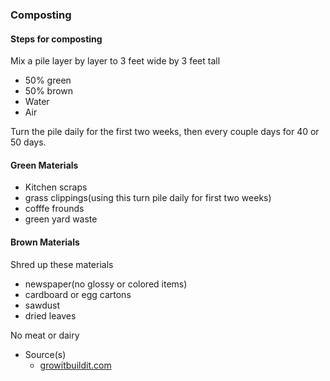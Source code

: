 ### Composting

#### Steps for composting
Mix a pile layer by layer to 3 feet wide by 3 feet tall
- 50% green
- 50% brown
- Water
- Air

Turn the pile daily for the first two weeks, then every couple days for 40 or 50 days.
  
#### Green Materials
- Kitchen scraps
- grass clippings(using this turn pile daily for first two weeks)
- cofffe frounds
- green yard waste
  
#### Brown Materials
Shred up these materials
- newspaper(no glossy or colored items)
- cardboard or egg cartons
- sawdust
- dried leaves

No meat or dairy

- Source(s)
  - [growitbuildit.com]([link1](https://growitbuildit.com/how-to-make-a-compost-pile/)https://growitbuildit.com/how-to-make-a-compost-pile/)
